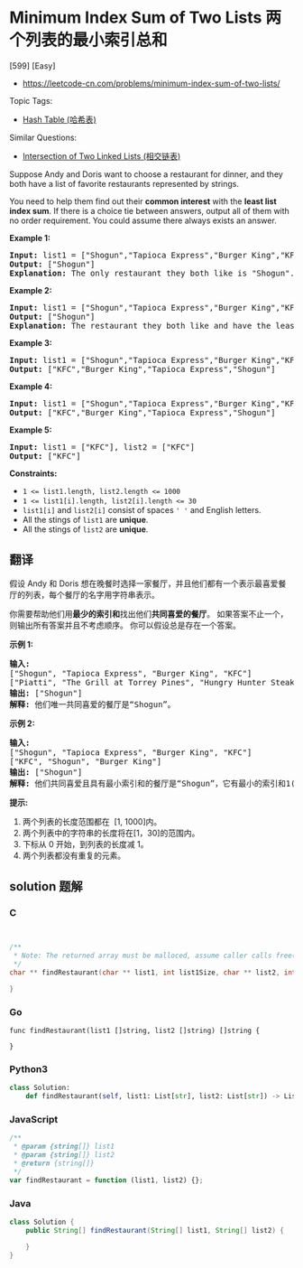 # Minimum Index Sum of Two Lists 两个列表的最小索引总和

[599] [Easy]

- https://leetcode-cn.com/problems/minimum-index-sum-of-two-lists/

Topic Tags:

- [Hash Table (哈希表)](https://leetcode-cn.com/tag/hash-table/)

Similar Questions:

- [Intersection of Two Linked Lists (相交链表)](https://leetcode-cn.com/problems/intersection-of-two-linked-lists/)

Suppose Andy and Doris want to choose a restaurant for dinner, and they both have a list of favorite restaurants represented by strings.

You need to help them find out their **common interest** with the **least list index sum**. If there is a choice tie between answers, output all of them with no order requirement. You could assume there always exists an answer.

**Example 1:**

<pre><strong>Input:</strong> list1 = ["Shogun","Tapioca Express","Burger King","KFC"], list2 = ["Piatti","The Grill at Torrey Pines","Hungry Hunter Steakhouse","Shogun"]
<strong>Output:</strong> ["Shogun"]
<strong>Explanation:</strong> The only restaurant they both like is "Shogun".
</pre>

**Example 2:**

<pre><strong>Input:</strong> list1 = ["Shogun","Tapioca Express","Burger King","KFC"], list2 = ["KFC","Shogun","Burger King"]
<strong>Output:</strong> ["Shogun"]
<strong>Explanation:</strong> The restaurant they both like and have the least index sum is "Shogun" with index sum 1 (0+1).
</pre>

**Example 3:**

<pre><strong>Input:</strong> list1 = ["Shogun","Tapioca Express","Burger King","KFC"], list2 = ["KFC","Burger King","Tapioca Express","Shogun"]
<strong>Output:</strong> ["KFC","Burger King","Tapioca Express","Shogun"]
</pre>

**Example 4:**

<pre><strong>Input:</strong> list1 = ["Shogun","Tapioca Express","Burger King","KFC"], list2 = ["KNN","KFC","Burger King","Tapioca Express","Shogun"]
<strong>Output:</strong> ["KFC","Burger King","Tapioca Express","Shogun"]
</pre>

**Example 5:**

<pre><strong>Input:</strong> list1 = ["KFC"], list2 = ["KFC"]
<strong>Output:</strong> ["KFC"]
</pre>

**Constraints:**

- `1 <= list1.length, list2.length <= 1000`
- `1 <= list1[i].length, list2[i].length <= 30`
- `list1[i]` and `list2[i]` consist of spaces `' '` and English letters.
- All the stings of `list1` are **unique**.
- All the stings of `list2` are **unique**.

## 翻译

假设 Andy 和 Doris 想在晚餐时选择一家餐厅，并且他们都有一个表示最喜爱餐厅的列表，每个餐厅的名字用字符串表示。

你需要帮助他们用**最少的索引和**找出他们**共同喜爱的餐厅**。 如果答案不止一个，则输出所有答案并且不考虑顺序。 你可以假设总是存在一个答案。

**示例 1:**

<pre><strong>输入:</strong>
["Shogun", "Tapioca Express", "Burger King", "KFC"]
["Piatti", "The Grill at Torrey Pines", "Hungry Hunter Steakhouse", "Shogun"]
<strong>输出:</strong> ["Shogun"]
<strong>解释:</strong> 他们唯一共同喜爱的餐厅是“Shogun”。
</pre>

**示例 2:**

<pre><strong>输入:</strong>
["Shogun", "Tapioca Express", "Burger King", "KFC"]
["KFC", "Shogun", "Burger King"]
<strong>输出:</strong> ["Shogun"]
<strong>解释:</strong> 他们共同喜爱且具有最小索引和的餐厅是“Shogun”，它有最小的索引和1(0+1)。
</pre>

**提示:**

1.  两个列表的长度范围都在  \[1, 1000\]内。
2.  两个列表中的字符串的长度将在\[1，30\]的范围内。
3.  下标从 0 开始，到列表的长度减 1。
4.  两个列表都没有重复的元素。

## solution 题解

### C

```c


/**
 * Note: The returned array must be malloced, assume caller calls free().
 */
char ** findRestaurant(char ** list1, int list1Size, char ** list2, int list2Size, int* returnSize){

}
```

### Go

```golang
func findRestaurant(list1 []string, list2 []string) []string {

}
```

### Python3

```python
class Solution:
    def findRestaurant(self, list1: List[str], list2: List[str]) -> List[str]:
```

### JavaScript

```javascript
/**
 * @param {string[]} list1
 * @param {string[]} list2
 * @return {string[]}
 */
var findRestaurant = function (list1, list2) {};
```

### Java

```java
class Solution {
    public String[] findRestaurant(String[] list1, String[] list2) {

    }
}
```
